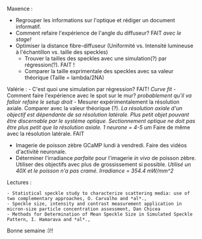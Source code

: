 Maxence : 
  - Regrouper les informations sur l'optique et rédiger un document informatif. 
  - Comment refaire l'expérience de l'angle du diffuseur? FAIT *avec le stage!*
  - Optimiser la distance fibre-diffuseur (Uniformité vs. Intensité lumineuse à l'échantillon vs. taille des speckles)
    - Trouver la tailles des speckles avec une simulation(?) par régression(?). FAIT !
    - Comparer la taille exprimentale des speckles avec sa valeur théorique (Taille = lambda/2NA)
  
  Valérie : 
    - C'est quoi une simulation par régression? FAIT! *Curve fit* 
    - Comment faire l'expérience avec le spot sur le mur? *probablement qu'il va falloir refaire le setup droit*
    - Mesurer expérimentalement la résolution axiale. Comparer avec la valeur théorique (?). 
    *La résolution axiale d'un objectif est dépendante de sa résolution latérale.
    Plus petit objet pouvant être discernable par le système optique. 
    Sectionnement optique ne doit pas être plus petit que la résolution axiale. 
    1 neurone = 4-5 um*
      Faire de même avec la résolution latérale. FAIT
    
    
  - Imagerie de poisson zèbre GCaMP lundi à vendredi. Faire des vidéos d'activité neuronale. 
  - Déterminer l'irradiance *parfaite* pour l'imagerie *in vivo* de poisson zèbre. 
    Utiliser des objectifs avec plus de grossissement si possible. 
    *Utilisé un 40X et le poisson n'a pas cramé. Irradiance = 354.4 mW/mm^2*
    
  Lectures : 
  
    - Statistical speckle study to characterize scattering media: use of two complementary approaches, O. Carvalho and *al*.,  
    - Speckle size, intensity and contrast measurement application in micron-size particle concentration assessment, Dan Chicea
    - Methods for Determination of Mean Speckle Size in Simulated Speckle Pattern, I. Hamarava and *al*.,
    
  Bonne semaine :)!! 
